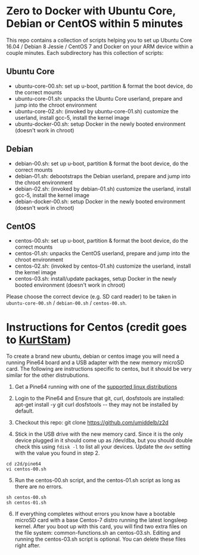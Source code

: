 # Zero to Docker with Ubuntu Core, Debian or CentOS within 5 minutes

This repo contains a collection of scripts helping you to set up Ubuntu Core 16.04 / Debian 8 Jessie / CentOS 7 and Docker 
on your ARM device within a couple minutes. Each subdirectory has this collection of scripts: 

## Ubuntu Core
- ubuntu-core-00.sh: set up u-boot, partition & format the boot device, do the correct mounts
- ubuntu-core-01.sh: unpacks the Ubuntu Core userland, prepare and jump into the chroot environment
- ubuntu-core-02.sh: (invoked by ubuntu-core-01.sh) customize the userland, install gcc-5, install the kernel image
- ubuntu-docker-00.sh: setup Docker in the newly booted environment (doesn't work in chroot)

## Debian
- debian-00.sh: set up u-boot, partition & format the boot device, do the correct mounts
- debian-01.sh: debootstraps the Debian userland, prepare and jump into the chroot environment
- debian-02.sh: (invoked by debian-01.sh) customize the userland, install gcc-5, install the kernel image
- debian-docker-00.sh: setup Docker in the newly booted environment (doesn't work in chroot)

## CentOS
- centos-00.sh: set up u-boot, partition & format the boot device, do the correct mounts
- centos-01.sh: unpacks the CentOS userland, prepare and jump into the chroot environment
- centos-02.sh: (invoked by centos-01.sh) customize the userland, install the kernel image
- centos-03.sh: install/update packages, setup Docker in the newly booted environment (doesn't work in chroot)

Please choose the correct device (e.g. SD card reader) to be taken in `ubuntu-core-00.sh` / `debian-00.sh` / `centos-00.sh`.

# Instructions for Centos (credit goes to [KurtStam](https://github.com/KurtStam))

To create a brand new ubuntu, debian or centos image you will need a running Pine64 board and a USB adapter with the new
memory microSD card. The following are instructions specific to centos, but it should be very similar for the other 
distrubutions.

1. Get a Pine64 running with one of the [supported linux distributions](https://www.pine64.org/?page_id=1929)

2. Login to the Pine64 and Ensure that git, curl, dosfstools are installed: apt-get install -y git curl dosfstools -- they may not be installed by default.

3. Checkout this repo: git clone https://github.com/umiddelb/z2d

4. Stick in the USB drive with the new memory card. Since it is the only device plugged in it should come up as /dev/dba, but
you should double check this using `fdisk -l` to list all your devices.  Update the `dev` setting with the value you found in step 2.

~~~~
cd z2d/pine64
vi centos-00.sh 
~~~~

5. Run the centos-00.sh script, and the centos-01.sh script as long as there are no errors.

~~~~
sh centos-00.sh
sh centos-01.sh
~~~~

6. If everything completes without errors you know have a bootable microSD card with a base Centos-7 distro running the latest longsleep kernel.
After you boot up with this card, you will find two extra files on the file system: common-functions.sh an centos-03.sh. Editing and running the 
centos-03.sh script is optional. You can delete these files right after.
